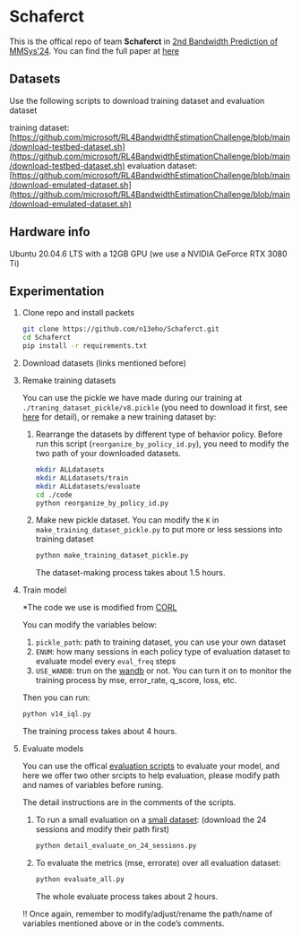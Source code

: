 # Schaferct
This is the offical repo of team **Schaferct** in [2nd Bandwidth Prediction of MMSys'24](https://www.microsoft.com/en-us/research/academic-program/bandwidth-estimation-challenge/overview/). 
You can find the full paper at [here](https://dl.acm.org/doi/10.1145/3625468.3652183)

## Datasets

Use the following scripts to download training dataset and evaluation dataset

training dataset: [https://github.com/microsoft/RL4BandwidthEstimationChallenge/blob/main/download-testbed-dataset.sh](https://github.com/microsoft/RL4BandwidthEstimationChallenge/blob/main/download-testbed-dataset.sh)
evaluation dataset: [https://github.com/microsoft/RL4BandwidthEstimationChallenge/blob/main/download-emulated-dataset.sh](https://github.com/microsoft/RL4BandwidthEstimationChallenge/blob/main/download-emulated-dataset.sh)

## Hardware info

Ubuntu 20.04.6 LTS with a 12GB GPU (we use a NVIDIA GeForce RTX 3080 Ti)

## Experimentation

1. Clone repo and install packets
    
    ```bash
    git clone https://github.com/n13eho/Schaferct.git
    cd Schaferct
    pip install -r requirements.txt
    ```
    
2. Download datasets (links mentioned before)
3. Remake training datasets
    
    You can use the pickle we have made during our training at `./traning_dataset_pickle/v8.pickle` (you need to download it first, see [here](https://github.com/n13eho/Schaferct/blob/main/training_dataset_pickle/README.md) for detail), or remake a new training dataset by:
    
    1. Rearrange the datasets by different type of behavior policy. Before run this script (`reorganize_by_policy_id.py`), you need to modify the two path of your downloaded datasets.
        
        ```bash
        mkdir ALLdatasets
        mkdir ALLdatasets/train
        mkdir ALLdatasets/evaluate
        cd ./code
        python reorganize_by_policy_id.py
        ```
        
    2. Make new pickle dataset. You can modify the `K` in `make_training_dataset_pickle.py` to put more or less sessions into training dataset
        
        ```bash
        python make_training_dataset_pickle.py
        ```
        
        The dataset-making process takes about 1.5 hours.
        
4. Train model
    
    *The code we use is modified from [CORL](https://github.com/tinkoff-ai/CORL/blob/main/algorithms/offline/iql.py)
    
    You can modify the variables below:
    
    1. `pickle_path`: path to training dataset, you can use your own dataset
    2. `ENUM`: how many sessions in each policy type of evaluation dataset to evaluate model every `eval_freq` steps
    3. `USE_WANDB`: trun on the [wandb](https://wandb.ai/site) or not. You can turn it on to monitor the training process by mse, error_rate, q_score, loss, etc.
    
    Then you can run:
    
    ```bash
    python v14_iql.py
    ```
    
    The training process takes about 4 hours.
    
5. Evaluate models
    
    You can use the offical [evaluation scripts](https://github.com/microsoft/RL4BandwidthEstimationChallenge/blob/main/run_baseline_model.py) to evaluate your model, and here we offer two other srcipts to help evaluation, please modify path and names of variables before runing.
    
    The detail instructions are in the comments of the scripts.
    
    1. To run a small evaluation on a [small dataset](https://github.com/microsoft/RL4BandwidthEstimationChallenge/tree/main/data): (download the 24 sessions and modify their path first)
        
        ```bash
        python detail_evaluate_on_24_sessions.py
        ```
        
    2. To evaluate the metrics (mse, errorate) over all evaluation dataset:
        
        ```bash
        python evaluate_all.py
        ```
        
        The whole evaluate process takes about 2 hours.
        
    
    !! Once again, remember to modify/adjust/rename the path/name of variables mentioned above or in the code’s comments.
